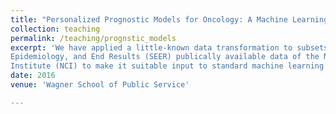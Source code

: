```yaml
---
title: "Personalized Prognostic Models for Oncology: A Machine Learning Approach"
collection: teaching
permalink: /teaching/prognstic_models
excerpt: 'We have applied a little-known data transformation to subsets of the Surveillance,
Epidemiology, and End Results (SEER) publically available data of the National Cancer
Institute (NCI) to make it suitable input to standard machine learning classifiers.'
date: 2016
venue: 'Wagner School of Public Service'

---
```


